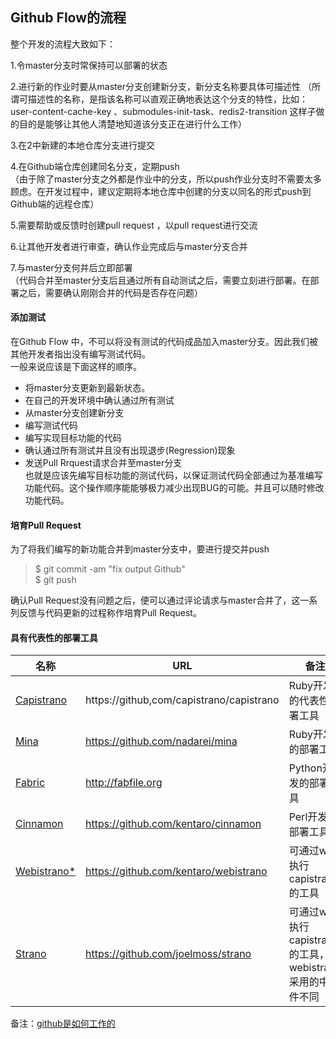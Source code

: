 ## Github Flow的流程   
整个开发的流程大致如下：  

1.令master分支时常保持可以部署的状态  

2.进行新的作业时要从master分支创建新分支，新分支名称要具体可描述性
（所谓可描述性的名称，是指该名称可以直观正确地表达这个分支的特性，比如：user-content-cache-key 、submodules-init-task、redis2-transition 这样子做的目的是能够让其他人清楚地知道该分支正在进行什么工作）  

3.在2中新建的本地仓库分支进行提交  

4.在Github端仓库创建同名分支，定期push  
（由于除了master分支之外都是作业中的分支，所以push作业分支时不需要太多顾虑。在开发过程中，建议定期将本地仓库中创建的分支以同名的形式push到Github端的远程仓库）

5.需要帮助或反馈时创建pull request ，以pull request进行交流  

6.让其他开发者进行审查，确认作业完成后与master分支合并  

7.与master分支何并后立即部署  
（代码合并至master分支后且通过所有自动测试之后，需要立刻进行部署。在部署之后，需要确认刚刚合并的代码是否存在问题）  

#### 添加测试  
在Github Flow 中，不可以将没有测试的代码成品加入master分支。因此我们被其他开发者指出没有编写测试代码。  
一般来说应该是下面这样的顺序。   
- 将master分支更新到最新状态。  
- 在自己的开发环境中确认通过所有测试  
- 从master分支创建新分支  
- 编写测试代码  
- 编写实现目标功能的代码  
- 确认通过所有测试并且没有出现退步(Regression)现象  
- 发送Pull Rrquest请求合并至master分支  
也就是应该先编写目标功能的测试代码，以保证测试代码全部通过为基准编写功能代码。这个操作顺序能能够极力减少出现BUG的可能。并且可以随时修改功能代码。   
#### 培育Pull Request  
为了将我们编写的新功能合并到master分支中，要进行提交并push  
> $ git commit -am "fix output Github"  
> $ git push  

确认Pull Request没有问题之后，便可以通过评论请求与master合并了，这一系列反馈与代码更新的过程称作培育Pull Request。
####  具有代表性的部署工具  
|名称 | URL | 备注 |  
|--------|   -------- |  --------- | 
| [Capistrano](https://github,com/capistrano/capistrano) | https://github,com/capistrano/capistrano| Ruby开发的代表性部署工具|  
|[Mina](https://github.com/nadarei/mina)|https://github.com/nadarei/mina|Ruby开发的部署工具|  
|[Fabric](http://fabfile.org)|http://fabfile.org|Python开发的部署工具|  
|[Cinnamon](https://github.com/kentaro/cinnamon)|https://github.com/kentaro/cinnamon|Perl开发的部署工具|    
|[Webistrano*](https://github.com/kentaro/webistrano)|https://github.com/kentaro/webistrano|可通过web执行capistrano的工具|   
|[Strano](https://github.com/joelmoss/strano)|https://github.com/joelmoss/strano|可通过web执行capistrano的工具，与webistrano采用的中间件不同|     

备注：[github是如何工作的](http://zachholman.com/posts/how-github-works/)



